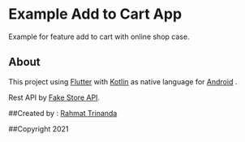# Example Add to Cart App

Example for feature add to cart with online shop case.

## About

This project using [Flutter](https://flutter.dev/) 
with [Kotlin](https://kotlinlang.org/) as native language for [Android](https://www.android.com/)
.

Rest API by [Fake Store API](https://fakestoreapi.com/).

##Created by :
[Rahmat Trinanda](https://www.linkedin.com/in/rahmat-trinanda/)

##Copyright 2021